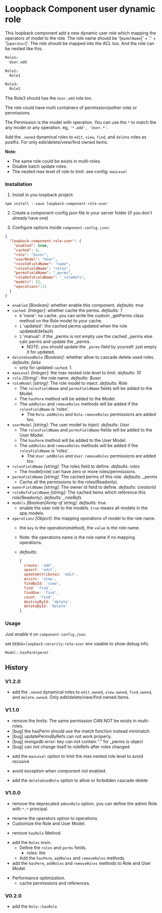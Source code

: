 # Loopback Component user dynamic role

This loopback component add a new dynamic user role which mapping the operators of model to the role.
The role name should be '[`modelName`]' + '.' + '[`operator`]'. The role should be mapped into the ACL too.
And the role can be nested like this:

```coffee
Role1:
  User.add

Role2:
  Role1

Role3:
  Role2
```

The Role3 should has the `User.add` role too.

The role could have multi containers of permission(aother role) or permissions.

The Permission is the model with operation. You can use the `*` to match the any model or any operation.
eg, `'*.add', 'User.*'`.

Add the `.owned` dynamical roles to `edit`, `view`, `find`, and `delete` roles as postfix.
For only edit/delete/view/find owned items.


**Note:**

* The same role could be exists in multi-roles.
* Disable batch update roles.
* The nested max level of role to limit. see config: `maxLevel`


### Installation

1. Install in you loopback project:

  `npm install --save loopback-component-role-user`

2. Create a component-config.json file in your server folder (if you don't already have one)

3. Configure options inside `component-config.json`:

  ```json
  {
    "loopback-component-role-user": {
      "enabled": true,
      "cached": 0,
      "role": "$user",
      "userModel": "User",
      "roleIdFieldName": "name",
      "rolesFieldName": "roles",
      "permsFieldName": "_perms",
      "roleRefsFieldName": "_roleRefs",
      "models": [],
      "operations":[]
    }
  }
  ```
  - `enabled` *[Boolean]*: whether enable this component. *defaults: true*
  - `cached`: *[Integer]*: whether cache the perms. *defaults: 1*
    * `0` 'none': no cache. you can write the custom _getPerms class method on the Role model to your cache.
    * `1` 'updated': the cached perms updated when the role updated(default)
    * `2` 'manual': if the _perms is not empty use the cached _perms  else calc perms and update the _perms.
        * NOTE: you should update the `_perms` field by yourself. just empty it for updated.
  - `deleteUsedRole` *[Boolean]*: whether allow to cascade delete used roles. *defaults: false*
      * only for updated `cached`: 1.
  - `maxLevel` *[Integer]*: the max nested role level to limit. *defaults: 10*
  - `role` *[String]* : the role name. *defaults: $user*
  - `roleModel` *[string]*: The role model to inject. *defaults: Role*
    * The `rolesFieldName` and `permsFieldName` fields will be added to the Model.
    * The `hasPerm` method will be added to the Model.
    * The `addRoles` and `removeRoles` methods will be added if the `rolesFieldName` is 'roles'.
      * The `Role.addRoles` and `Role.removeRoles` permissions are added too.
  - `userModel` *[string]*: The user model to inject. *defaults: User*
    * The `rolesFieldName` and `permsFieldName` fields will be added to the User Model.
    * The `hasPerm` method will be added to the User Model.
    * The `addRoles` and `removeRoles` methods will be added if the `rolesFieldName` is 'roles'.
      * The `User.addRoles` and `User.removeRoles` permissions are added too.
  - `rolesFieldName` *[string]*: The roles field to define. *defaults: roles*
    * The model(role) can have zero or more roles/permissions.
  - `permsFieldName` *[string]*: The cached perms of this role. *defaults: _perms*
    * Cache all the permissions to the roles(Readonly).
  - `ownerFieldName` *[string]*: The owner id field to define. *defaults: creatorId*
  - `roleRefsFieldName` *[string]*: The cached items which reference this role(Readonly). *defaults: _roleRefs*
  - `models` *[Boolean|Array of string]*. *defaults: true*
    * enable the user role to the models. `true` means all models in the app.models.
  - `operations` *[Object]*: the mapping operations of model to the role name.
    * the `key` is the operation(method), the `value` is the role name.
    * Note: the operations name is the role name if no mapping operations.
    * *defaults:*

      ```js
      {
        create: 'add',
        upsert: 'edit',
        updateAttributes: 'edit',
        exists: 'view',
        findById: 'view',
        find: 'find',
        findOne: 'find',
        count: 'find',
        destroyById: 'delete',
        deleteById: 'delete'
      }
      ```

### Usage


Just enable it on `component-config.json`.

set `DEBUG=loopback:security:role:user` env vaiable to show debug info.

`Model::hasPerm(perm)`

## History

### V1.2.0

+ add the `.owned` dynamical roles to `edit.owned`, `view.owned`, `find.owned`, and `delete.owned`.
  Only edit/delete/view/find owned items.

### V1.1.0

* remove the limits: The same permission CAN NOT be exists in multi-roles.
* [bug] the hasPerm should use the match function instead minimatch
* [bug] updatePermsByRefs can not work properly.
* [bug] mongodb error: key can not contain "." for _perms is object
* [bug] can not change itself to roleRefs after roles changed
+ add the `maxLevel` option to limit the max nested role level to avoid recusive
* avoid exception when component not enabled.
+ add the `deleteUsedRole` option to allow or forbidden cascade delete

### V1.0.0

- remove the deprecated `adminRole` option. you can define the admin Role with `*.*` principal.
* rename the operators option to operations
* Customize the Role and User Model.
- remove `hasRole` Method.
+ add the `Roles` mxin.
  * Define the `roles` and `perms` fields.
    * roles: the
  * Add the `hasPerm`, `addRoles` and `removeRoles` methods.
+ add the `hasPerm`, `addRoles` and `removeRoles` methods to Role and User Model.
* Performance optimization.
  * cache permissions and references.

### V0.2.0

+ add the `Role::hasRole`

